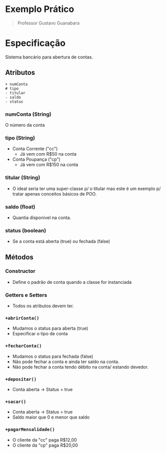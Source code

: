 # Exemplo Prático
> Professor Gustavo Guanabara

# Especificação
Sistema bancário para abertura de contas.

## Atributos
```uml
+ numConta
# tipo
- titular
- saldo
- status
```

### numConta (String)
O número da conta

### tipo (String)
- Conta Corrente ("cc")
	- Já vem com R$50 na conta
- Conta Poupança ("cp")
	- Já vem com R$150 na conta

### titular (String)
- O ideal seria ter uma super-classe p/ o titular mas este é um exemplo p/ tratar apenas conceitos básicos de POO.

### saldo (float)
- Quantia disponivel na conta.

### status (boolean)
- Se a conta está aberta (true) ou fechada (false)

## Métodos
### Constructor
- Define o padrão de conta quando a classe for instanciada
### Getters e Setters
- Todos os atributos devem ter.

### ```+abrirConta()```
- Mudamos o status para aberta (true)
- Especificar o tipo de conta
### ```+fecharConta()```
- Mudamos o status para fechada (false)
- Não pode fechar a conta e ainda ter saldo na conta.
- Não pode fechar a conta tendo débito na conta/ estando devedor.
### ```+depositar()```
- Conta aberta -> Status = true
### ```+sacar()```
- Conta aberta -> Status = true
- Saldo maior que 0 e menor que saldo
### ```+pagarMensalidade()```
- O cliente da "cc" paga R$12,00
- O cliente da "cp" paga R$20,00


